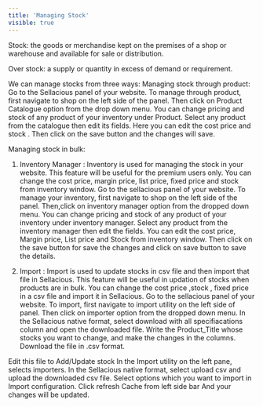 ```yaml
---
title: 'Managing Stock'
visible: true
---
```


Stock: the goods or merchandise kept on the premises of a shop or warehouse and available for sale or distribution.

Over stock: a supply or quantity in excess of demand or requirement.

We can manage stocks from three ways:
 Managing stock through product:
Go to the Sellacious panel of your website.
To manage through product, first navigate to shop on the left side of the panel. Then click on Product Catalogue option from the drop down menu.
You can change pricing and stock of any product of your inventory under Product.
Select any product from the catalogue then edit its fields. Here you can edit the cost price and stock .
Then click on the save button and the changes will save.


Managing stock in bulk:
 1. Inventory Manager :
 Inventory is used for managing the stock in your website. This feature will be useful for  the premium users only. You can change the cost price, margin price, list price, fixed price and stock from inventory window.
 Go to the sellacious panel of your website.
To manage your inventory, first navigate to shop on the left side of the panel. Then,click on inventory manager option from the dropped down menu.
You can change pricing and stock of any product of your inventory under inventory manager.
 Select any product from the inventory manager then edit the fields. You can edit the cost price, Margin price, List price and Stock from inventory window.
Then click on the save button for save the changes and click on save button to save the details.

2. Import :
Import is used to update stocks in csv file and then import that file  in Sellacious. This feature will be useful in updation of stocks when products are in bulk. You can change the cost price ,stock , fixed price in a csv file and import it in Sellacious.
Go to the sellacious panel of your website.
To import, first navigate to import utility on the left side of panel. Then click on importer option from the dropped down menu.
In the Sellacious native format, select download with all specifiacations column and open the downloaded file.
Write the Product_Title whose stocks you want to change, and make the changes in the columns.
Download the file in .csv format.


Edit this file to Add/Update stock
In the Import utility on the left pane, selects importers.
In the Sellacious native format, select upload csv and upload the downloaded csv file.
Select options which you want to import in Import configuration.
Click refresh Cache from left side bar
And your changes will be updated.








